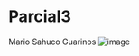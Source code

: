 # Parcial3
Mario Sahuco Guarinos
![image](https://github.com/user-attachments/assets/326d05a5-2478-4f29-a57d-e1227b6f403b)
